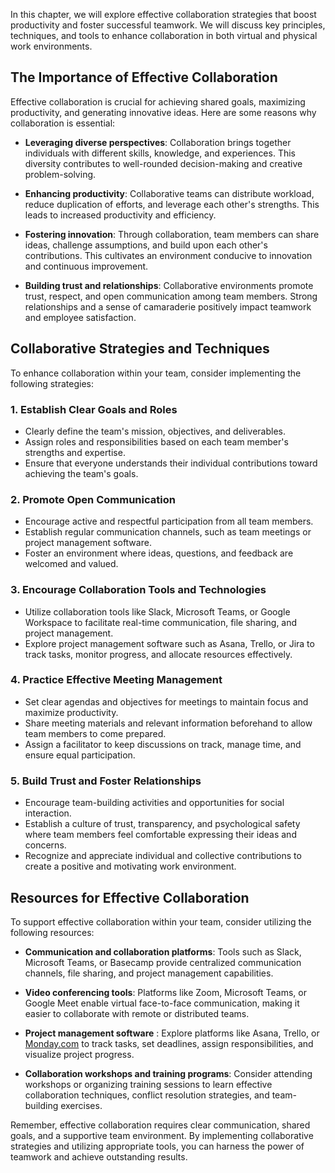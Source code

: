 
In this chapter, we will explore effective collaboration strategies that boost productivity and foster successful teamwork. We will discuss key principles, techniques, and tools to enhance collaboration in both virtual and physical work environments.

The Importance of Effective Collaboration
-----------------------------------------

Effective collaboration is crucial for achieving shared goals, maximizing productivity, and generating innovative ideas. Here are some reasons why collaboration is essential:

* **Leveraging diverse perspectives**: Collaboration brings together individuals with different skills, knowledge, and experiences. This diversity contributes to well-rounded decision-making and creative problem-solving.

* **Enhancing productivity**: Collaborative teams can distribute workload, reduce duplication of efforts, and leverage each other's strengths. This leads to increased productivity and efficiency.

* **Fostering innovation**: Through collaboration, team members can share ideas, challenge assumptions, and build upon each other's contributions. This cultivates an environment conducive to innovation and continuous improvement.

* **Building trust and relationships**: Collaborative environments promote trust, respect, and open communication among team members. Strong relationships and a sense of camaraderie positively impact teamwork and employee satisfaction.

Collaborative Strategies and Techniques
---------------------------------------

To enhance collaboration within your team, consider implementing the following strategies:

### 1. **Establish Clear Goals and Roles**

* Clearly define the team's mission, objectives, and deliverables.
* Assign roles and responsibilities based on each team member's strengths and expertise.
* Ensure that everyone understands their individual contributions toward achieving the team's goals.

### 2. **Promote Open Communication**

* Encourage active and respectful participation from all team members.
* Establish regular communication channels, such as team meetings or project management software.
* Foster an environment where ideas, questions, and feedback are welcomed and valued.

### 3. **Encourage Collaboration Tools and Technologies**

* Utilize collaboration tools like Slack, Microsoft Teams, or Google Workspace to facilitate real-time communication, file sharing, and project management.
* Explore project management software such as Asana, Trello, or Jira to track tasks, monitor progress, and allocate resources effectively.

### 4. **Practice Effective Meeting Management**

* Set clear agendas and objectives for meetings to maintain focus and maximize productivity.
* Share meeting materials and relevant information beforehand to allow team members to come prepared.
* Assign a facilitator to keep discussions on track, manage time, and ensure equal participation.

### 5. **Build Trust and Foster Relationships**

* Encourage team-building activities and opportunities for social interaction.
* Establish a culture of trust, transparency, and psychological safety where team members feel comfortable expressing their ideas and concerns.
* Recognize and appreciate individual and collective contributions to create a positive and motivating work environment.

Resources for Effective Collaboration
-------------------------------------

To support effective collaboration within your team, consider utilizing the following resources:

* **Communication and collaboration platforms**: Tools such as Slack, Microsoft Teams, or Basecamp provide centralized communication channels, file sharing, and project management capabilities.

* **Video conferencing tools**: Platforms like Zoom, Microsoft Teams, or Google Meet enable virtual face-to-face communication, making it easier to collaborate with remote or distributed teams.

* **Project management software** : Explore platforms like Asana, Trello, or [Monday.com](http://Monday.com) to track tasks, set deadlines, assign responsibilities, and visualize project progress.

* **Collaboration workshops and training programs**: Consider attending workshops or organizing training sessions to learn effective collaboration techniques, conflict resolution strategies, and team-building exercises.

Remember, effective collaboration requires clear communication, shared goals, and a supportive team environment. By implementing collaborative strategies and utilizing appropriate tools, you can harness the power of teamwork and achieve outstanding results.
